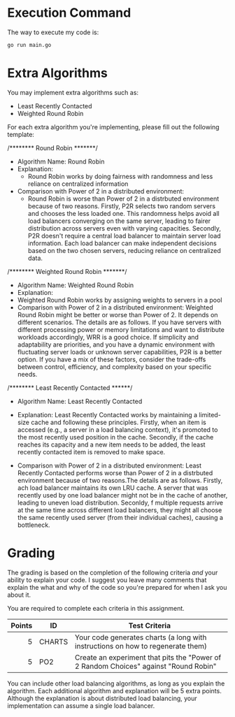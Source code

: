 # Execution Command

The way to execute my code is:  

``` bash
go run main.go
```

# Extra Algorithms

You may implement extra algorithms such as: 
- Least Recently Contacted
- Weighted Round Robin

For each extra algorithm you're implementing, please fill out the following template: 

/******** Round Robin  *******/
- Algorithm Name: Round Robin
- Explanation:
  - Round Robin works by doing fairness with randomness and less reliance on centralized information 
- Comparison with Power of 2 in a distributed environment:
  - Round Robin is worse than Power of 2 in a distrbuted environment because of two reasons.
    Firstly, P2R selects two random servers and chooses the less loaded one. This randomness helps avoid all load balancers converging on the same server, leading to fairer distribution across servers even with varying capacities.
    Secondly, P2R doesn't require a central load balancer to maintain server load information. Each load balancer can make independent decisions based on the two chosen servers, reducing reliance on centralized data.
    

/******** Weighted Round Robin *******/
- Algorithm Name: Weighted Round Robin
- Explanation:
- Weighted Round Robin works by assigning weights to servers in a pool
- Comparison with Power of 2 in a distributed environment:
  Weighted Round Robin might be better or worse than Power of 2. It depends on different scenarios. The details are as follows.
  If you have servers with different processing power or memory limitations and want to distribute workloads accordingly,
  WRR is a good choice.
  If simplicity and adaptability are priorities, and you have a dynamic environment with fluctuating server loads or unknown server capabilities, P2R is a better option.
  If you have a mix of these factors, consider the trade-offs between control, efficiency, and complexity based on your specific needs.


/******** Least Recently Contacted ******/
- Algorithm Name: Least Recently Contacted
- Explanation:
    Least Recently Contacted works by maintaining a limited-size cache and following these principles.
    Firstly, when an item is accessed (e.g., a server in a load balancing context), it's promoted to the most recently used position in the cache.
    Secondly, if the cache reaches its capacity and a new item needs to be added, the least recently contacted item is removed to make space.

- Comparison with Power of 2 in a distributed environment:
    Least Recently Contacted performs worse than Power of 2 in a distrbuted environment because of two reasons.The details are as        follows.
    Firstly, ach load balancer maintains its own LRU cache. A server that was recently used by one load balancer might not be in the cache of another, leading to uneven load distribution.
    Seconldy, f multiple requests arrive at the same time across different load balancers, they might all choose the same recently used server (from their individual caches), causing a bottleneck.



# Grading

The grading is based on the completion of the following criteria _and_ your ability
to explain your code. I suggest you leave many comments that explain the what and why of the code
so you're prepared for when I ask you about it. 

You are required to complete each criteria in this assignment. 

| Points | ID     | Test Criteria                                                                        |
| -----: | ------ | ------------------------------------------------------------------------------------ |
|      5 | CHARTS | Your code generates charts (a long with instructions on how to regenerate them)      |
|      5 | PO2    | Create an experiment that pits the "Power of 2 Random Choices" against "Round Robin" |

You can include other load balancing algorithms, as long as you explain the algorithm. Each additional algorithm and explanation will be 5 extra points. Although the explanation is about distributed load balancing, your implementation can assume a single load balancer.